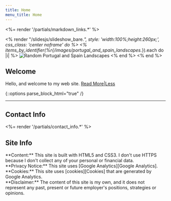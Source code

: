 ```yaml
---
title: Home
menu_title: Home
---
```

<%= render '/partials/markdown_links.*' %>

<% render "/slidesjs/slideshow_bare.*", style: 'width:100%;height:260px;', css_class: 'center noframe' do %>
  <% items_by_identifier(%r{/images/portugal_and_spain_landscapes.*}).each do |i| %>
    <img class='slide'
      src="<%= relative_path_to i %>"
      title="Photography by De'Lynne Salley. All rights reserved."
      alt="Random Portugal and Spain Landscapes"
    />
  <% end %>
<% end %>

## Welcome

Hello, and welcome to my web site.
<a href="#" class="text_toggle" onclick="toggle_visibility();">Read More|Less</a>

{::options parse_block_html="true" /}

<div id="more_content" style="display:none">
##### Current Employment
I am a Senior Engineer with Comcast's Technology and Product Development organization (T&P).

   I am a member the Applications Management Tools Team consisting of six Developers (including myself), a Manager and a Business Analyst. We're building Configuration Management Database systems and Asset Management systems that track configuration and network topology information for the 8000+ Applications and 400K+ Devices used within T&P.

   Our development stack includes [Ruby on Rails][Rails]{:target="_blank"} 4.x and 5.1. Front-end technology includes [jQuery][jQuery]{:target="_blank"} and [Twitter Bootstrap][TwitterBootstrap]{:target="_blank"} (with an [Ember.js][Ember]{:target="_blank"} update under development), and our backend databases are [MySQL][MySQL]{:target="_blank"}, [MongoDB][MongoDB]{:target="_blank"} and [Oracle][Oracle]{:target="_blank"}. We do a *lot* of API work as we talk to over a dozen databases within the T&P community. Version control and [Continuous Integration][CI] of the Rails code base are handled by [Git][Git]{:target="_blank"} and [Jenkins][Jenkins]{:target="_blank"}.

   We use [puma][Puma]{:target="_blank"}, [nginx][nginx]{:target="_blank"}, [Unicorn][Unicorn]{:target="_blank"} and [Capistrano][Capistrano]{:target="_blank"} to configure and run our servers. We are transitioning to [Pivotal Cloud Foundry][Cloud Foundry]{:target="_blank"} for our production environment of Virtual Machines utilizing zero downtime deployment processes.

  We are a [DevOps][DevOps]{:target="_blank"} team, and we use a slightly modified [Rally Software][Rally]{:target="_blank"} ALM platform to support a [ScrumBan][ScrumBan]{:target="_blank"} [Agile][Agile]{:target="_blank"} methodology. We release new code on a two week iteration cycle.

  For information about my work experience at previous employers, please see my [Professional](/professional/) page.

##### Academia
I hold a Bachelor of Science degree in Electrical Engineering and a Doctorate in Computer Science. Please see my [Academic](/academic/) page for more details pertaining to my educational background.

##### C'Est Moi!
There is some additional background information about me on the [About](/about/) page.

##### Blogging
I occasionally write about techno-social-political issues on my [Blog](/blog/). My political philosophy is best described as Redneck Anarchist(1). You've been warned. ![smiley1](/images/other/biggrin.gif)

Best Regards,<br />
Chris

</div>

<div id="footnote1" class="footnotes" style="display:none">
  (1)OK, it's actually [this][Anarcho-capitalism]{:target="_blank"}
</div>

----

## Contact Info

<%= render '/partials/contact_info.*' %>

## Site Info

<div class="banner">
  **Content:** This site is built with HTML5 and CSS3. I don't use HTTPS
  because I don't collect any of your personal or financial data.
</div>

<div class="banner">
  **Privacy Notice:** This site uses [Google Analytics][Google Analytics].
</div>

<div class="banner">
  **Cookies:** This site uses [cookies][Cookies] that are generated by Google Analytics.
</div>

<div class="banner">
  **Disclaimer:** The content of this site is my own, and it does not represent any past, present or future employer's positions, strategies or opinions.
</div>

<script>
function toggle_visibility() {
var e = document.getElementById("more_content");
e.style.display = ((e.style.display!='none') ? 'none' : 'block');
var e = document.getElementById("footnote1");
e.style.display = ((e.style.display!='none') ? 'none' : 'block');
}
</script>
